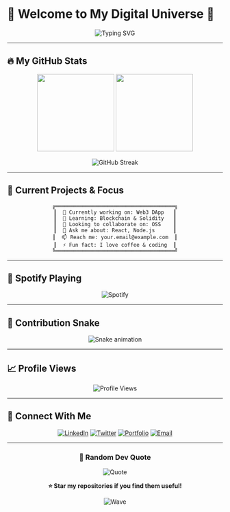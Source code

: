 # 🌟 Welcome to My Digital Universe 🌟

<div align="center">
  
  ![Typing SVG](https://readme-typing-svg.herokuapp.com?font=Fira+Code&size=30&duration=3000&pause=1000&color=00D9FF&background=0D1117&center=true&vCenter=true&width=600&lines=Hey+there!+I'm+[lil-bro-code]+👋;The+Lazy+People+💻;Open+Source+Enthusiast+🚀;Always+Learning+New+Game+😹)
  
</div>

---

## 🔥 My GitHub Stats

<div align="center">
  
  <img height="180em" src="https://github-readme-stats.vercel.app/api?username=YOUR_USERNAME&show_icons=true&theme=tokyonight&include_all_commits=true&count_private=true"/>
  <img height="180em" src="https://github-readme-stats.vercel.app/api/top-langs/?username=YOUR_USERNAME&layout=compact&langs_count=8&theme=tokyonight"/>
  
</div>

<div align="center">
  
  ![GitHub Streak](https://streak-stats.demolab.com/?user=YOUR_USERNAME&theme=tokyonight&hide_border=true)
  
</div>

---

## 🎯 Current Projects & Focus

<div align="center">
  
  ```ascii
  ╔═══════════════════════════════════════╗
  ║  🔭 Currently working on: Web3 DApp   ║
  ║  🌱 Learning: Blockchain & Solidity   ║
  ║  👯 Looking to collaborate on: OSS    ║
  ║  💬 Ask me about: React, Node.js      ║
  ║  📫 Reach me: your.email@example.com  ║
  ║  ⚡ Fun fact: I love coffee & coding  ║
  ╚═══════════════════════════════════════╝
  ```
  
</div>

---

## 🎵 Spotify Playing

<div align="center">
  
  ![Spotify](https://spotify-github-profile.vercel.app/api/spotify?background_color=0d1117&border_color=ffffff)
  
</div>

---

## 🐍 Contribution Snake

<div align="center">
  
  ![Snake animation](https://github.com/YOUR_USERNAME/YOUR_USERNAME/blob/output/github-contribution-grid-snake-dark.svg)
  
</div>

---

## 📈 Profile Views

<div align="center">
  
  ![Profile Views](https://komarev.com/ghpvc/?username=YOUR_USERNAME&color=00d9ff&style=for-the-badge)
  
</div>

---

## 🤝 Connect With Me

<div align="center">
  
  [![LinkedIn](https://img.shields.io/badge/-LinkedIn-0077B5?style=for-the-badge&logo=linkedin&logoColor=white)](https://linkedin.com/in/YOUR_LINKEDIN)
  [![Twitter](https://img.shields.io/badge/-Twitter-1DA1F2?style=for-the-badge&logo=twitter&logoColor=white)](https://twitter.com/YOUR_TWITTER)
  [![Portfolio](https://img.shields.io/badge/-Portfolio-000000?style=for-the-badge&logo=react&logoColor=white)](https://your-portfolio.com)
  [![Email](https://img.shields.io/badge/-Email-D14836?style=for-the-badge&logo=gmail&logoColor=white)](mailto:your.email@example.com)
  
</div>

---

<div align="center">
  
  ### 💭 Random Dev Quote
  ![Quote](https://quotes-github-readme.vercel.app/api?type=horizontal&theme=tokyonight)
  
</div>

<div align="center">
  
  **⭐ Star my repositories if you find them useful!**
  
  ![Wave](https://raw.githubusercontent.com/mayhemantt/mayhemantt/Update/svg/Bottom.svg)
  
</div>
